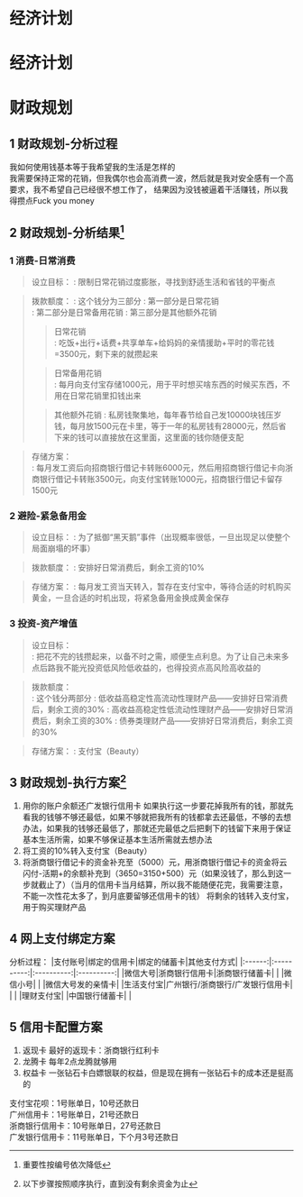 # 经济计划


# 经济计划

# 财政规划


## 1 财政规划-分析过程
<p>我如何使用钱基本等于我希望我的生活是怎样的<br>我需要保持正常的花销，但我偶尔也会高消费一波，然后就是我对安全感有一个高要求，我不希望自己已经很不想工作了，
结果因为没钱被逼着干活赚钱，所以我得攒点Fuck you money<p>

## 2 财政规划-分析结果[^1]
[^1]: 重要性按编号依次降低

### 1 消费-日常消费
> 设立目标：
> : 限制日常花销过度膨胀，寻找到舒适生活和省钱的平衡点

> 拨款额度：
> : 这个钱分为三部分
> : 第一部分是日常花销  
> : 第二部分是日常备用花销
> : 第三部分是其他额外花销  
>> 日常花销  
>> : 吃饭+出行+话费+共享单车+给妈妈的亲情援助+平时的零花钱=3500元，剩下来的就攒起来  
> 
>> 日常备用花销  
>> : 每月向支付宝存储1000元，用于平时想买啥东西的时候买东西，不用在日常花销里扣钱出来
>
>> 其他额外花销
>> : 私房钱聚集地，每年春节给自己发10000块钱压岁钱，每月放1500元在卡里，等于一年的私房钱有28000元，然后省下来的钱可以直接放在这里面，这里面的钱你随便支配

> 存储方案：  
> : 每月发工资后向招商银行借记卡转账6000元，然后用招商银行借记卡向浙商银行借记卡转账3500元，向支付宝转账1000元，招商银行借记卡留存1500元

### 2 避险-紧急备用金
> 设立目标：
> : 为了抵御“黑天鹅”事件（出现概率很低，一旦出现足以使整个局面崩塌的坏事）

> 拨款额度：
> : 安排好日常消费后，剩余工资的10%

> 存储方案：
> : 每月发工资当天转入，暂存在支付宝中，等待合适的时机购买黄金，一旦合适的时机出现，将紧急备用金换成黄金保存

### 3 投资-资产增值
> 设立目标：  
> : 把花不完的钱攒起来，以备不时之需，顺便生点利息。为了让自己未来多点后路我不能光投资低风险低收益的，也得投资点高风险高收益的

> 拨款额度：  
> : 这个钱分两部分
> : 低收益高稳定性高流动性理财产品——安排好日常消费后，剩余工资的30%
> : 高收益高稳定性低流动性理财产品——安排好日常消费后，剩余工资的30%
> : 债券类理财产品——安排好日常消费后，剩余工资的30%

> 存储方案：
> : 支付宝（Beauty）

## 3 财政规划-执行方案[^2]
[^2]: 以下步骤按照顺序执行，直到没有剩余资金为止
1. 用你的账户余额还广发银行信用卡
如果执行这一步要花掉我所有的钱，那就先看我的钱够不够还最低，如果不够就把我所有的钱都拿去还最低，不够的去想办法，如果我的钱够还最低了，那就还完最低之后把剩下的钱留下来用于保证基本生活所需，如果不够保证基本生活所需就去想办法
2. 将工资的10%转入支付宝（Beauty）
3. 将浙商银行借记卡的资金补充至（5000）元，用浙商银行借记卡的资金将云闪付-活期+的余额补充到（3650=3150+500）元（如果没钱了，那么到这一步就截止了）（当月的信用卡当月结算，所以我不能随便花完，我需要注意，不能一次性花太多了，到月底要留够还信用卡的钱）
将剩余的钱转入支付宝，用于购买理财产品

## 4 网上支付绑定方案
分析过程：
|支付账号|绑定的信用卡|绑定的储蓄卡|其他支付方式|
|:------:|:----------:|:----------:|:----------:|
|微信大号|浙商银行信用卡|浙商银行储蓄卡|        |
|微信小号|            |  |微信大号发的亲情卡|
|生活支付宝|广州银行/浙商银行/广发银行信用卡| | |
|理财支付宝|          |中国银行储蓄卡|            |

## 5 信用卡配置方案

1. 返现卡
最好的返现卡：浙商银行红利卡
2. 龙腾卡
每年2点龙腾就够用
3. 权益卡
一张钻石卡白嫖银联的权益，但是现在拥有一张钻石卡的成本还是挺高的
  
支付宝花呗：1号账单日，10号还款日  
广州信用卡：1号账单日，21号还款日  
浙商银行信用卡：10号账单日，27号还款日  
广发银行信用卡：11号账单日，下个月3号还款日  

